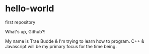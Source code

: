 # hello-world
first repository

What's up, Github?!

My name is Trae Budde & I'm trying to learn how to program. C++ & Javascript will be my primary focus for the time being. 
